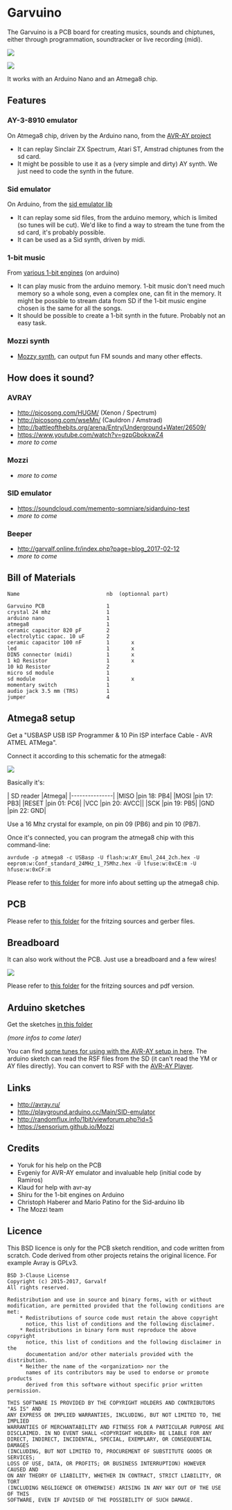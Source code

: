 

# Garvuino 

The Garvuino is a PCB board for creating musics, sounds and chiptunes, either through programmation, soundtracker or live recording (midi).

![](garvuino_pcb.png)

![](garvuino01.jpg)

It works with an Arduino Nano and an Atmega8 chip.

## Features 

### AY-3-8910 emulator 

On Atmega8 chip, driven by the Arduino nano, from the [AVR-AY project](http://avray.ru/)

 * It can replay Sinclair ZX Spectrum, Atari ST, Amstrad chiptunes from the sd card.
 * It might be possible to use it as a (very simple and dirty) AY synth. We just need to code the synth in the future.

### Sid emulator 

On Arduino, from the [sid emulator lib](http://playground.arduino.cc/Main/SID-emulator)

 * It can replay some sid files, from the arduino memory, which is limited (so tunes will be cut). We'd like to find a way to stream the tune from the sd card, it's probably possible.
 * It can be used as a Sid synth, driven by midi.

### 1-bit music 

From [various 1-bit engines](http://randomflux.info/1bit/viewforum.php?id=5) (on arduino)

 * It can play music from the arduino memory. 1-bit music don't need much memory so a whole song, even a complex one, can fit in the memory. It might be possible to stream data from SD if the 1-bit music engine chosen is the same for all the songs.
 * It should be possible to create a 1-bit synth in the future. Probably not an easy task.

### Mozzi synth 

 * [Mozzy synth](https://sensorium.github.io/Mozzi), can output fun FM sounds and many other effects.

## How does it sound? 

### AVRAY 

 * http://picosong.com/HUGM/ (Xenon / Spectrum)
 * http://picosong.com/wseMn/ (Cauldron / Amstrad)
 * http://battleofthebits.org/arena/Entry/Underground+Water/26509/
 * https://www.youtube.com/watch?v=gzpGbokxwZ4
 * *more to come*

### Mozzi 

 * *more to come*

### SID emulator 

 * https://soundcloud.com/memento-somniare/sidarduino-test
 * *more to come*

### Beeper 

 * http://garvalf.online.fr/index.php?page=blog_2017-02-12
 * *more to come*

## Bill of Materials 

    Name							nb 	(optionnal part)
    		
    Garvuino PCB					1	
    crystal 24 mhz					1	
    arduino nano					1	
    atmega8							1	
    ceramic capacitor 820 pF		2	
    electrolytic capac. 10 uF		2	
    ceramic capacitor 100 nF		1		x
    led								1		x
    DIN5 connector (midi)			1		x
    1 kΩ Resistor					1		x
    10 kΩ Resistor					2	
    micro sd module					1	
    sd module						1		x
    momentary switch				1	
    audio jack 3.5 mm (TRS)			1	
    jumper							4	
    

## Atmega8 setup 

Get a "USBASP USB ISP Programmer & 10 Pin ISP interface Cable - AVR ATMEL ATMega".

Connect it according to this schematic for the atmega8:

![](atmega8/atmega8_burn_bb.png)

Basically it's:

| SD reader |Atmega|
|---------------|
|MISO |pin 18: PB4|
|MOSI |pin 17: PB3|
|RESET |pin 01: PC6|
|VCC |pin 20: AVCC||
|SCK |pin 19: PB5|
|GND |pin 22: GND|

Use a 16 Mhz crystal for example, on pin 09 (PB6) and pin 10 (PB7).

Once it's connected, you can program the atmega8 chip with this command-line:

    avrdude -p atmega8 -c USBasp -U flash:w:AY_Emul_244_2ch.hex -U eeprom:w:Conf_standard_24MHz_1_75Mhz.hex -U lfuse:w:0xCE:m -U hfuse:w:0xCF:m 

Please refer to [this folder](atmega8) for more info about setting up the atmega8 chip.

## PCB 

Please refer to [this folder](pcb) for the fritzing sources and gerber files.

## Breadboard 

It can also work without the PCB. Just use a breadboard and a few wires!

![](breadboard/garvuino_09g_breadboard_only_bb.jpg)

Please refer to [this folder](breadboard) for the fritzing sources and pdf version.

## Arduino sketches 

Get the sketches [in this folder](arduino_sketches/)

*(more infos to come later)*

You can find [some tunes for using with the AVR-AY setup in here](tunes/). The arduino sketch can read the RSF files from the SD (it can't read the YM or AY files directly). You can convert to RSF with the [AVR-AY Player](http://www.avray.ru/avr-ay-player/).

## Links 

 * http://avray.ru/
 * http://playground.arduino.cc/Main/SID-emulator
 * http://randomflux.info/1bit/viewforum.php?id=5
 * https://sensorium.github.io/Mozzi

## Credits 

 * Yoruk for his help on the PCB
 * Evgeniy for AVR-AY emulator and invaluable help (initial code by Ramiros)
 * Klaud for help with avr-ay
 * Shiru for the 1-bit engines on Arduino
 * Christoph Haberer and Mario Patino for the Sid-arduino lib
 * The Mozzi team

## Licence 

This BSD licence is only for the PCB sketch rendition, and code written from scratch. 
Code derived from other projects retains the original licence.
For example Avray is GPLv3.

    BSD 3-Clause License
    Copyright (c) 2015-2017, Garvalf
    All rights reserved.
    
    Redistribution and use in source and binary forms, with or without
    modification, are permitted provided that the following conditions are met:
        * Redistributions of source code must retain the above copyright
          notice, this list of conditions and the following disclaimer.
        * Redistributions in binary form must reproduce the above copyright
          notice, this list of conditions and the following disclaimer in the
          documentation and/or other materials provided with the distribution.
        * Neither the name of the <organization> nor the
          names of its contributors may be used to endorse or promote products
          derived from this software without specific prior written permission.
    
    THIS SOFTWARE IS PROVIDED BY THE COPYRIGHT HOLDERS AND CONTRIBUTORS "AS IS" AND
    ANY EXPRESS OR IMPLIED WARRANTIES, INCLUDING, BUT NOT LIMITED TO, THE IMPLIED
    WARRANTIES OF MERCHANTABILITY AND FITNESS FOR A PARTICULAR PURPOSE ARE
    DISCLAIMED. IN NO EVENT SHALL <COPYRIGHT HOLDER> BE LIABLE FOR ANY
    DIRECT, INDIRECT, INCIDENTAL, SPECIAL, EXEMPLARY, OR CONSEQUENTIAL DAMAGES
    (INCLUDING, BUT NOT LIMITED TO, PROCUREMENT OF SUBSTITUTE GOODS OR SERVICES;
    LOSS OF USE, DATA, OR PROFITS; OR BUSINESS INTERRUPTION) HOWEVER CAUSED AND
    ON ANY THEORY OF LIABILITY, WHETHER IN CONTRACT, STRICT LIABILITY, OR TORT
    (INCLUDING NEGLIGENCE OR OTHERWISE) ARISING IN ANY WAY OUT OF THE USE OF THIS
    SOFTWARE, EVEN IF ADVISED OF THE POSSIBILITY OF SUCH DAMAGE.

